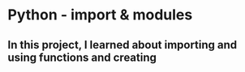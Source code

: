 # Python - import & modules
## In this project, I learned about importing and using functions and creating
